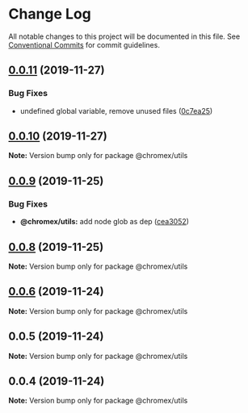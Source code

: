 # Change Log

All notable changes to this project will be documented in this file.
See [Conventional Commits](https://conventionalcommits.org) for commit guidelines.

## [0.0.11](https://github.io/bluepropane/chromex/compare/@chromex/utils@0.0.10...@chromex/utils@0.0.11) (2019-11-27)


### Bug Fixes

* undefined global variable, remove unused files ([0c7ea25](https://github.io/bluepropane/chromex/commit/0c7ea2556516083e20a06e0c83156fb7d018e112))





## [0.0.10](https://github.io/bluepropane/chromex/compare/@chromex/utils@0.0.9...@chromex/utils@0.0.10) (2019-11-27)

**Note:** Version bump only for package @chromex/utils





## [0.0.9](https://github.com/bluepropane/create-chrome-extension/compare/@chromex/utils@0.0.8...@chromex/utils@0.0.9) (2019-11-25)


### Bug Fixes

* **@chromex/utils:** add node glob as dep ([cea3052](https://github.com/bluepropane/create-chrome-extension/commit/cea3052d198c5fa9813c6f1e639ca7a5e8747090))





## [0.0.8](https://github.com/bluepropane/create-chrome-extension/compare/@chromex/utils@0.0.7...@chromex/utils@0.0.8) (2019-11-25)

**Note:** Version bump only for package @chromex/utils





## [0.0.6](https://github.com/bluepropane/create-chrome-extension/compare/@chromex/utils@0.0.5...@chromex/utils@0.0.6) (2019-11-24)

**Note:** Version bump only for package @chromex/utils





## 0.0.5 (2019-11-24)

**Note:** Version bump only for package @chromex/utils





## 0.0.4 (2019-11-24)

**Note:** Version bump only for package @chromex/utils

